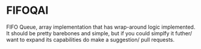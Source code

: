 # FIFOQAI
FIFO Queue, array implementation that has wrap-around logic implemented. It should be pretty barebones and simple, but if you could simplfy it futher/ want to expand its capabilities do make a suggestion/ pull requests.
